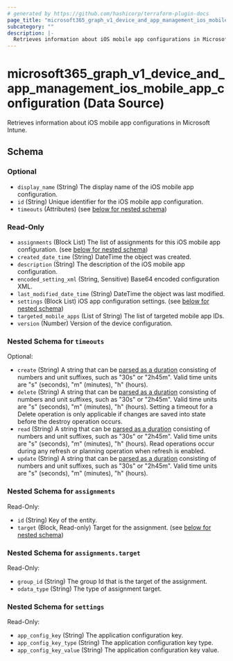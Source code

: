 ```yaml
---
# generated by https://github.com/hashicorp/terraform-plugin-docs
page_title: "microsoft365_graph_v1_device_and_app_management_ios_mobile_app_configuration Data Source - microsoft365"
subcategory: ""
description: |-
  Retrieves information about iOS mobile app configurations in Microsoft Intune.
---
```


# microsoft365_graph_v1_device_and_app_management_ios_mobile_app_configuration (Data Source)

Retrieves information about iOS mobile app configurations in Microsoft Intune.



<!-- schema generated by tfplugindocs -->
## Schema

### Optional

- `display_name` (String) The display name of the iOS mobile app configuration.
- `id` (String) Unique identifier for the iOS mobile app configuration.
- `timeouts` (Attributes) (see [below for nested schema](#nestedatt--timeouts))

### Read-Only

- `assignments` (Block List) The list of assignments for this iOS mobile app configuration. (see [below for nested schema](#nestedblock--assignments))
- `created_date_time` (String) DateTime the object was created.
- `description` (String) The description of the iOS mobile app configuration.
- `encoded_setting_xml` (String, Sensitive) Base64 encoded configuration XML.
- `last_modified_date_time` (String) DateTime the object was last modified.
- `settings` (Block List) iOS app configuration settings. (see [below for nested schema](#nestedblock--settings))
- `targeted_mobile_apps` (List of String) The list of targeted mobile app IDs.
- `version` (Number) Version of the device configuration.

<a id="nestedatt--timeouts"></a>
### Nested Schema for `timeouts`

Optional:

- `create` (String) A string that can be [parsed as a duration](https://pkg.go.dev/time#ParseDuration) consisting of numbers and unit suffixes, such as "30s" or "2h45m". Valid time units are "s" (seconds), "m" (minutes), "h" (hours).
- `delete` (String) A string that can be [parsed as a duration](https://pkg.go.dev/time#ParseDuration) consisting of numbers and unit suffixes, such as "30s" or "2h45m". Valid time units are "s" (seconds), "m" (minutes), "h" (hours). Setting a timeout for a Delete operation is only applicable if changes are saved into state before the destroy operation occurs.
- `read` (String) A string that can be [parsed as a duration](https://pkg.go.dev/time#ParseDuration) consisting of numbers and unit suffixes, such as "30s" or "2h45m". Valid time units are "s" (seconds), "m" (minutes), "h" (hours). Read operations occur during any refresh or planning operation when refresh is enabled.
- `update` (String) A string that can be [parsed as a duration](https://pkg.go.dev/time#ParseDuration) consisting of numbers and unit suffixes, such as "30s" or "2h45m". Valid time units are "s" (seconds), "m" (minutes), "h" (hours).


<a id="nestedblock--assignments"></a>
### Nested Schema for `assignments`

Read-Only:

- `id` (String) Key of the entity.
- `target` (Block, Read-only) Target for the assignment. (see [below for nested schema](#nestedblock--assignments--target))

<a id="nestedblock--assignments--target"></a>
### Nested Schema for `assignments.target`

Read-Only:

- `group_id` (String) The group Id that is the target of the assignment.
- `odata_type` (String) The type of assignment target.



<a id="nestedblock--settings"></a>
### Nested Schema for `settings`

Read-Only:

- `app_config_key` (String) The application configuration key.
- `app_config_key_type` (String) The application configuration key type.
- `app_config_key_value` (String) The application configuration key value.
